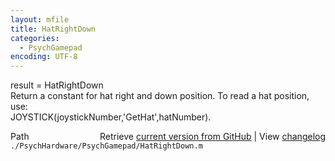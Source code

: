 ```yaml
---
layout: mfile
title: HatRightDown
categories:
  - PsychGamepad
encoding: UTF-8
---
```


result = HatRightDown  
Return a constant for hat right and down position.  To read a hat position, use:  
JOYSTICK(joystickNumber,'GetHat',hatNumber).  


<div class="code_header" style="text-align:right;">
  <span style="float:left;">Path&nbsp;&nbsp;</span> <span class="counter">Retrieve <a href=
  "https://raw.github.com/Psychtoolbox-3/Psychtoolbox-3/beta/./PsychHardware/PsychGamepad/HatRightDown.m">current version from GitHub</a> | View <a href=
  "https://github.com/Psychtoolbox-3/Psychtoolbox-3/commits/beta/./PsychHardware/PsychGamepad/HatRightDown.m">changelog</a></span>
</div>
<div class="code">
  <code>./PsychHardware/PsychGamepad/HatRightDown.m</code>
</div>
